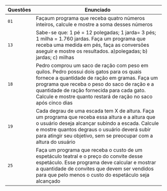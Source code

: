 | Questões | Enunciado |
| ------------- | -------------- |
|  `01`  | Façaum programa que receba quatro números inteiros, calcule e mostre a soma desses números  |
|  `13`  | Sabe-se que: 1 pé = 12 polegadas; 1 jarda= 3 pés; 1 milha = 1.760 jardas. Faça um programa que receba uma medida em pés, faça as conversões aseguir e mostre os resultados. a)polegadas; b) jardas; c) milhas |
|  `18`  | Pedro comprou um saco de ração com peso em quilos. Pedro possui dois gatos para os quais fornece a quantidade de ração em gramas. Faça um programa que receba o peso do saco de ração e a quantidade de ração fornecida para cada gato. Calcule e mostre quanto restará de ração no saco após cinco dias |  
|  `19`  | Cada degrau de uma escada tem X de altura. Faça um programa que receba essa altura e a altura que o usuário deseja alcançar subindo a escada. Calcule e mostre quantos degraus o usuário deverá subir para atingir seu objetivo, sem se preocupar com a altura do usuário |        
|  `25`  | Faça um programa que receba o custo de um espetáculo teatral e o preço do convite desse espetáculo. Esse programa deve calcular e mostrar a quantidade de convites que devem ser vendidos para que pelo menos o custo do espetáculo seja alcançado |
